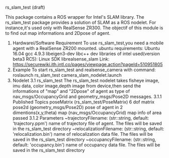 rs_slam_test (draft)

This package contains a ROS wrapper for Intel's SLAM library. The rs_slam_test package provides a solution of SLAM as a ROS nodelet. For instance,it's used only with RealSense ZR300. The objectif of this module is to find out map informations and 2Dpose of agent.

1. Hardwarei/Software Requirement
  To use rs_slam_test,you need a mobile agent with a RealSense ZR200 mounted.
  ubuntu requirements:
    Ubuntu 16.04
    gcc 4.9.3
    libeigen3-dev
    libc++ dev
  libraries of intel used(version beta3 RC5):
    Linux SDK
    librealsense_slam
    Link: https://securewiki.ith.intl.co/pages/viewpage.action?pageId=510951805
2. Example 
   To start rs_slam_test and realsense_camera with command: 
      roslaunch rs_slam_test camera_slam_nodelet.launch
3. Nodelet
  3.1 rs_slam_test 
    The rs_slam_test nodelet takes fisheye image, imu data, color image,depth image from device,then send the informations of "map" and "2Dpose" of agent as type of nav_msgs/OccupancyGrid and geometry_msgs/Pose2D messages.
  3.1.1 Published Topics
    poseMatrix (rs_slam_test/PoseMatrix)
        6 dof matrix 
    pose2d (geometry_msgs/Pose2D)
        pose of agent in 2 dimentions(x,y,theta)
    map (nav_msgs/OccupancyGrid)
        map info of area passed
  3.1.2 Parameters
    ~trajectoryFilename: (str::string, default: 'trajectory.ppm') 
        name of trajectory file of agent. The files will be saved in the rs_slam_test directory
    ~relocalizationFilename: (str::string, default: 'relocalization.bin')
        name of relocalization data file. The files will be saved in the rs_slam_test directory
    ~occupancyFilename: (str::string, default: 'occupancy.bin')
        name of occupancy data file. The files will be saved in the rs_slam_test directory

